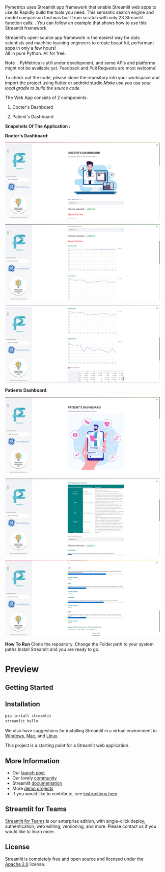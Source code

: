 Pymetrics uses Streamlit app framework​ that enable Streamlit web apps to use its 
Rapidly build the tools you need. This semantic search engine and model comparison 
tool was built from scratch with only 23 Streamlit function calls. . You can follow 
an example that shows how to use this Streamlit framework.

Streamlit’s open-source app framework is the easiest way for data scientists and 
machine learning engineers to create beautiful, performant apps in only a few hours!  
All in pure Python. All for free.

Note ​ : PyMetrics is still under development, and some APIs and platforms might
not be available yet. ​Feedback​ and ​Pull Requests​ are most welcome!

To check out the code, please clone the repository into your workspace and
import the project using flutter or android studio. *​Make use you use your local
gradle to build the source code.*

The Web App consists of 2 components:

1.  Docter's Dashboard

2.  Patient's Dashboard


**Snapshots Of The Application :**

**Docter's Dashboard:**

![](src/ss1.png)

![](src/ss2.png)

![](src/ss3.png)

**Patients Dashboard:**

![](src/ss7.png)

![](src/ss8.png)

![](src/ss10.png)


**How To Run**
Clone the repository. Change the Folder path to your system paths.Install Streamlit and you are ready to go.

Preview
=======

Getting Started
---------------

## Installation

```bash
pip install streamlit
streamlit hello
```

We also have suggestions for installing Streamlit in a virtual environment 
in [Windows](https://github.com/streamlit/streamlit/wiki/Installing-in-a-virtual-environment#on-windows), 
[Mac](https://github.com/streamlit/streamlit/wiki/Installing-in-a-virtual-environment#on-mac--linux), 
and [Linux](https://github.com/streamlit/streamlit/wiki/Installing-in-a-virtual-environment#on-mac--linux).

This project is a starting point for a Streamlit web application.

## More Information

- Our [launch post](https://towardsdatascience.com/coding-ml-tools-like-you-code-ml-models-ddba3357eace)
- Our lovely [community](https://discuss.streamlit.io/)
- Streamlit [documentation](https://docs.streamlit.io/)
- More [demo projects](https://github.com/streamlit/)
- If you would like to contribute, see [instructions here](https://github.com/streamlit/streamlit/wiki/Contributing)

## Streamlit for Teams

[Streamlit for Teams](https://streamlit.io/for-teams/) is our enterprise edition, with single-click deploy, authentication, web editing, versioning, and more. Please contact us if you would like to learn more.

## License

Streamlit is completely free and open source and licensed under the [Apache 2.0](https://www.apache.org/licenses/LICENSE-2.0) license.
